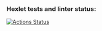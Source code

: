 ### Hexlet tests and linter status:
[![Actions Status](https://github.com/stas-yefimov/python-project-lvl1/workflows/hexlet-check/badge.svg)](https://github.com/stas-yefimov/python-project-lvl1/actions)